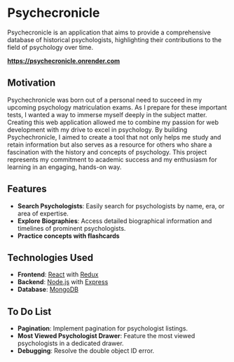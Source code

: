 # Psychecronicle

Psychecronicle is an application that aims to provide a comprehensive database of historical psychologists, highlighting their contributions to the field of psychology over time.

**https://psychecronicle.onrender.com**

## Motivation

Psychechronicle was born out of a personal need to succeed in my upcoming psychology matriculation exams. As I prepare for these important tests, I wanted a way to immerse myself deeply in the subject matter. Creating this web application allowed me to combine my passion for web development with my drive to excel in psychology. By building Psychechronicle, I aimed to create a tool that not only helps me study and retain information but also serves as a resource for others who share a fascination with the history and concepts of psychology. This project represents my commitment to academic success and my enthusiasm for learning in an engaging, hands-on way.

## Features

- **Search Psychologists**: Easily search for psychologists by name, era, or area of expertise.
- **Explore Biographies**: Access detailed biographical information and timelines of prominent psychologists.
- **Practice concepts with flashcards**

## Technologies Used

- **Frontend**: [React](https://reactjs.org/) with [Redux](https://redux.js.org/)
- **Backend**: [Node.js](https://nodejs.org/) with [Express](https://expressjs.com/)
- **Database**: [MongoDB](https://www.mongodb.com/)

## To Do List

- **Pagination**: Implement pagination for psychologist listings.
- **Most Viewed Psychologist Drawer**: Feature the most viewed psychologists in a dedicated drawer.
- **Debugging**: Resolve the double object ID error.
  



